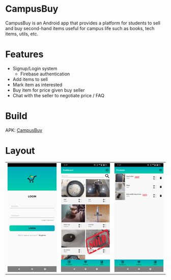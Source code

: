 # CampusBuy

CampusBuy is an Android app that provides a platform for students to sell and buy second-hand items useful for campus life such as books, tech items, utils, etc.

# Features
- Signup/Login system
  - Firebase authentication
- Add items to sell
- Mark item as interested
- Buy item for price given buy seller
- Chat with the seller to negotiate price / FAQ

# Build
APK: [CampusBuy](https://github.com/Necromancer376/CampusBuy/blob/master/Documentation/app-debug.apk)



# Layout
<table>
  <tr>
    <td><img src = "https://github.com/Necromancer376/CampusBuy/blob/master/Documentation/image_login.jpeg"/></td>
    <td><img src = "https://github.com/Necromancer376/CampusBuy/blob/master/Documentation/image_dashboard.png" /></td>
    <td><img src = "https://github.com/Necromancer376/CampusBuy/blob/master/Documentation/image_myproducts.png" /></td>
  </tr>
</table>
